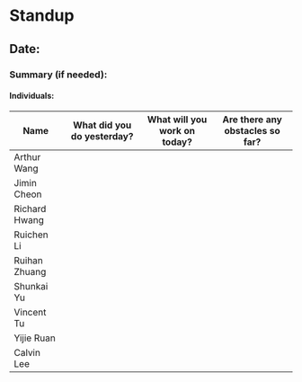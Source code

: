 # Standup 
## Date: 

### Summary (if needed):


#### Individuals:

| Name | What did you do yesterday? | What will you work on today? | Are there any obstacles so far?|
|-------|-------|-----|-------|
|Arthur Wang|  |  |  |
|Jimin Cheon|  |  |  |
|Richard Hwang|  |  |  |
|Ruichen Li|  |  |  |
|Ruihan Zhuang|  |  |  |
|Shunkai Yu|  |  |  |
|Vincent Tu|  |  |  |
|Yijie Ruan|  |  |  |
|Calvin Lee|  |  |  |
